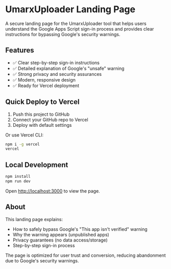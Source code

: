 # UmarxUploader Landing Page

A secure landing page for the UmarxUploader tool that helps users understand the Google Apps Script sign-in process and provides clear instructions for bypassing Google's security warnings.

## Features

- ✅ Clear step-by-step sign-in instructions
- ✅ Detailed explanation of Google's "unsafe" warning
- ✅ Strong privacy and security assurances
- ✅ Modern, responsive design
- ✅ Ready for Vercel deployment

## Quick Deploy to Vercel

1. Push this project to GitHub
2. Connect your GitHub repo to Vercel
3. Deploy with default settings

Or use Vercel CLI:
```bash
npm i -g vercel
vercel
```

## Local Development

```bash
npm install
npm run dev
```

Open [http://localhost:3000](http://localhost:3000) to view the page.

## About

This landing page explains:
- How to safely bypass Google's "This app isn't verified" warning
- Why the warning appears (unpublished apps)
- Privacy guarantees (no data access/storage)
- Step-by-step sign-in process

The page is optimized for user trust and conversion, reducing abandonment due to Google's security warnings.
